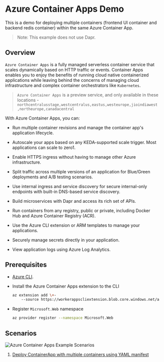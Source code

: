 # Azure Container Apps Demo
This is a demo for deploying multiple containers (frontend UI container and backend redis container) within the same Azure Container App.
> Note: This example does not use Dapr.

## Overview

`Azure Container Apps` is a fully managed serverless container service that scales dynamically based on HTTP traffic or events. Container Apps enables you to enjoy the benefits of running cloud native containerized applications while leaving behind the concerns of managing cloud infrastructure and complex container orchestrators like `Kubernetes`.

>  `Azure Container Apps` is a preview service, and only available in these locations - `northcentralusstage,westcentralus,eastus,westeurope,jioindiawest,northeurope,canadacentral`

With Azure Container Apps, you can:

- Run multiple container revisions and manage the container app's application lifecycle.

- Autoscale your apps based on any KEDA-supported scale trigger. Most applications can scale to zero1.

- Enable HTTPS ingress without having to manage other Azure infrastructure.

- Split traffic across multiple versions of an application for Blue/Green deployments and A/B testing scenarios.

- Use internal ingress and service discovery for secure internal-only endpoints with built-in DNS-based service discovery.

- Build microservices with Dapr and access its rich set of APIs.

- Run containers from any registry, public or private, including Docker Hub and Azure Container Registry (ACR).

- Use the Azure CLI extension or ARM templates to manage your applications.

- Securely manage secrets directly in your application.

- View application logs using Azure Log Analytics.

## Prerequisites

- [Azure CLI](https://docs.microsoft.com/en-us/cli/azure/install-azure-cli).
- Install the Azure Container Apps extension to the CLI
    ```sh
    az extension add \+-
        --source https://workerappscliextension.blob.core.windows.net/azure-cli-extension/containerapp-0.2.0-py2.py3-none-any.whl
    ```
- Register `Microsoft.Web` namespace

    ```sh
    az provider register --namespace Microsoft.Web
    ```

## Scenarios

![Azure Container Apps Example Scenarios](/docs/img/azure-container-apps-example-scenarios.png)

1. [Deploy ContainerApp with multiple containers using YAML manifest](docs/deploy-containerapp-with-multiple-containers-yaml.md)
